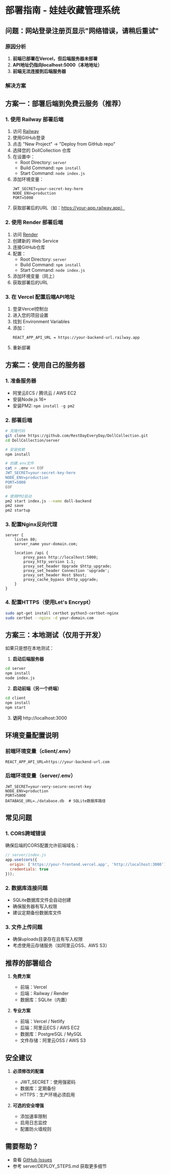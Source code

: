 # 部署指南 - 娃娃收藏管理系统

## 问题：网站登录注册页显示"网络错误，请稍后重试"

### 原因分析
1. **前端已部署在Vercel，但后端服务器未部署**
2. **API地址仍指向localhost:5000（本地地址）**
3. **前端无法连接到后端服务器**

### 解决方案

## 方案一：部署后端到免费云服务（推荐）

### 1. 使用 Railway 部署后端
1. 访问 [Railway](https://railway.app/)
2. 使用GitHub登录
3. 点击 "New Project" → "Deploy from GitHub repo"
4. 选择您的 DollCollection 仓库
5. 在设置中：
   - Root Directory: `server`
   - Build Command: `npm install`
   - Start Command: `node index.js`
6. 添加环境变量：
   ```
   JWT_SECRET=your-secret-key-here
   NODE_ENV=production
   PORT=5000
   ```
7. 获取部署后的URL（如：https://your-app.railway.app）

### 2. 使用 Render 部署后端
1. 访问 [Render](https://render.com/)
2. 创建新的 Web Service
3. 连接GitHub仓库
4. 配置：
   - Root Directory: `server`
   - Build Command: `npm install`
   - Start Command: `node index.js`
5. 添加环境变量（同上）
6. 获取部署后的URL

### 3. 在 Vercel 配置后端API地址
1. 登录Vercel控制台
2. 进入您的项目设置
3. 找到 Environment Variables
4. 添加：
   ```
   REACT_APP_API_URL = https://your-backend-url.railway.app
   ```
5. 重新部署

## 方案二：使用自己的服务器

### 1. 准备服务器
- 阿里云ECS / 腾讯云 / AWS EC2
- 安装Node.js 16+
- 安装PM2: `npm install -g pm2`

### 2. 部署后端
```bash
# 克隆代码
git clone https://github.com/RestDayEveryDay/DollCollection.git
cd DollCollection/server

# 安装依赖
npm install

# 创建.env文件
cat > .env << EOF
JWT_SECRET=your-secret-key-here
NODE_ENV=production
PORT=5000
EOF

# 使用PM2启动
pm2 start index.js --name doll-backend
pm2 save
pm2 startup
```

### 3. 配置Nginx反向代理
```nginx
server {
    listen 80;
    server_name your-domain.com;

    location /api {
        proxy_pass http://localhost:5000;
        proxy_http_version 1.1;
        proxy_set_header Upgrade $http_upgrade;
        proxy_set_header Connection 'upgrade';
        proxy_set_header Host $host;
        proxy_cache_bypass $http_upgrade;
    }
}
```

### 4. 配置HTTPS（使用Let's Encrypt）
```bash
sudo apt-get install certbot python3-certbot-nginx
sudo certbot --nginx -d your-domain.com
```

## 方案三：本地测试（仅用于开发）

如果只是想在本地测试：

1. **启动后端服务器**
```bash
cd server
npm install
node index.js
```

2. **启动前端（另一个终端）**
```bash
cd client
npm install
npm start
```

3. **访问** http://localhost:3000

## 环境变量配置说明

### 前端环境变量（client/.env）
```
REACT_APP_API_URL=https://your-backend-url.com
```

### 后端环境变量（server/.env）
```
JWT_SECRET=your-very-secure-secret-key
NODE_ENV=production
PORT=5000
DATABASE_URL=./database.db  # SQLite数据库路径
```

## 常见问题

### 1. CORS跨域错误
确保后端的CORS配置允许前端域名：
```javascript
// server/index.js
app.use(cors({
  origin: ['https://your-frontend.vercel.app', 'http://localhost:3000'],
  credentials: true
}));
```

### 2. 数据库连接问题
- SQLite数据库文件会自动创建
- 确保服务器有写入权限
- 建议定期备份数据库文件

### 3. 文件上传问题
- 确保uploads目录存在且有写入权限
- 考虑使用云存储服务（如阿里云OSS、AWS S3）

## 推荐的部署组合

1. **免费方案**
   - 前端：Vercel
   - 后端：Railway / Render
   - 数据库：SQLite（内置）

2. **专业方案**
   - 前端：Vercel / Netlify
   - 后端：阿里云ECS / AWS EC2
   - 数据库：PostgreSQL / MySQL
   - 文件存储：阿里云OSS / AWS S3

## 安全建议

1. **必须修改的配置**
   - JWT_SECRET：使用强密码
   - 数据库：定期备份
   - HTTPS：生产环境必须启用

2. **可选的安全增强**
   - 添加速率限制
   - 启用日志监控
   - 配置防火墙规则

## 需要帮助？

- 查看 [GitHub Issues](https://github.com/RestDayEveryDay/DollCollection/issues)
- 参考 server/DEPLOY_STEPS.md 获取更多细节